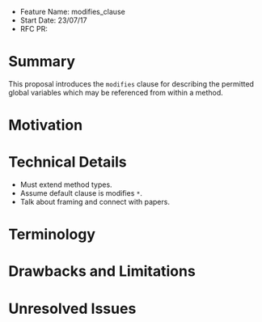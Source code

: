 - Feature Name: modifies_clause
- Start Date: 23/07/17
- RFC PR: 

# Summary

This proposal introduces the `modifies` clause for describing the
permitted global variables which may be referenced from within a
method.

# Motivation

# Technical Details

- Must extend method types.
- Assume default clause is modifies `*`.
- Talk about framing and connect with papers.

# Terminology


# Drawbacks and Limitations


# Unresolved Issues
